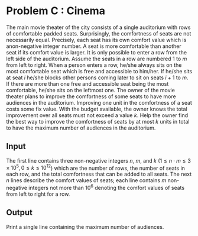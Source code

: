 # Problem C : Cinema

The main movie theater of the city consists of a single auditorium with rows of comfortable padded seats. Surprisingly, the comfortness of seats are not necessarily equal. Precisely, each seat has its own comfort value which is anon-negative integer number. A seat is more comfortable than another seat if its comfort value is larger. It is only possible to enter a row from the left side of the auditorium. Assume the seats in a row are numbered 1 to $m$ from left to right. When a person enters a row, he/she always sits on the most comfortable seat which is free and accessible to him/her. If he/she sits at seat $i$ he/she blocks other persons coming later to sit on seats $i + 1$ to $m$. If there are more than one free and accessible seat being the most comfortable, he/she sits on the leftmost one. The owner of the movie theater plans to improve the comfortness of some seats to have more audiences in the auditorium. Improving one unit in the comfortness of a seat costs some fix value. With the budget available, the owner knows the total improvement over all seats must not exceed a value $k$. Help the owner find the best way to improve the comfortness of seats by at most $k$ units in total to have the maximum number of audiences in the auditorium.

## Input

The first line contains three non-negative integers $n$, $m$, and $k$ ($1 \le n \cdot m \le 3 \times 10 ^ 5, 0 \le k \le 10 ^ 12$) which are the number of rows, the number of seats in each row, and the total comfortness that can be added to all seats. The next $n$ lines describe the comfort values of seats; each line contains $m$ non-negative integers not more than $10 ^ 6$ denoting the comfort values of seats from left to right for a row.

## Output

Print a single line containing the maximum number of audiences.

